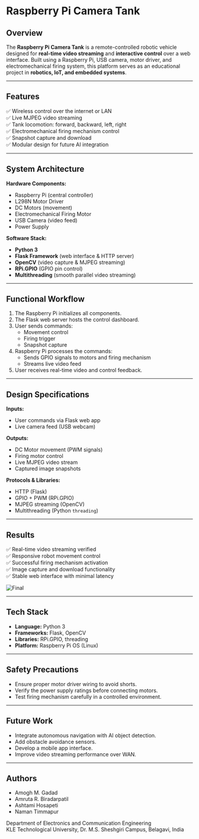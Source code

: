 # Raspberry Pi Camera Tank

## Overview
The **Raspberry Pi Camera Tank** is a remote-controlled robotic vehicle designed for **real-time video streaming** and **interactive control** over a web interface. Built using a Raspberry Pi, USB camera, motor driver, and electromechanical firing system, this platform serves as an educational project in **robotics, IoT, and embedded systems**.  

---

## Features
✅ Wireless control over the internet or LAN  
✅ Live MJPEG video streaming  
✅ Tank locomotion: forward, backward, left, right  
✅ Electromechanical firing mechanism control  
✅ Snapshot capture and download  
✅ Modular design for future AI integration  

---

## System Architecture

**Hardware Components:**
- Raspberry Pi (central controller)
- L298N Motor Driver
- DC Motors (movement)
- Electromechanical Firing Motor
- USB Camera (video feed)
- Power Supply

**Software Stack:**
- **Python 3**
- **Flask Framework** (web interface & HTTP server)
- **OpenCV** (video capture & MJPEG streaming)
- **RPi.GPIO** (GPIO pin control)
- **Multithreading** (smooth parallel video streaming)

---

## Functional Workflow

1. The Raspberry Pi initializes all components.
2. The Flask web server hosts the control dashboard.
3. User sends commands:
   - Movement control
   - Firing trigger
   - Snapshot capture
4. Raspberry Pi processes the commands:
   - Sends GPIO signals to motors and firing mechanism
   - Streams live video feed
5. User receives real-time video and control feedback.

---

## Design Specifications

**Inputs:**
- User commands via Flask web app
- Live camera feed (USB webcam)

**Outputs:**
- DC Motor movement (PWM signals)
- Firing motor control
- Live MJPEG video stream
- Captured image snapshots

**Protocols & Libraries:**
- HTTP (Flask)
- GPIO + PWM (RPi.GPIO)
- MJPEG streaming (OpenCV)
- Multithreading (Python `threading`)

---

## Results
✅ Real-time video streaming verified  
✅ Responsive robot movement control  
✅ Successful firing mechanism activation  
✅ Image capture and download functionality  
✅ Stable web interface with minimal latency  

![Final](https://github.com/user-attachments/assets/7229cc9a-3eb1-45fb-adef-8ac01277aa5c)

---

## Tech Stack
- **Language:** Python 3
- **Frameworks:** Flask, OpenCV
- **Libraries:** RPi.GPIO, threading
- **Platform:** Raspberry Pi OS (Linux)

---

## Safety Precautions
- Ensure proper motor driver wiring to avoid shorts.
- Verify the power supply ratings before connecting motors.
- Test firing mechanism carefully in a controlled environment.

---

## Future Work
- Integrate autonomous navigation with AI object detection.
- Add obstacle avoidance sensors.
- Develop a mobile app interface.
- Improve video streaming performance over WAN.

---

## Authors
- Amogh M. Gadad 
- Amruta R. Biradarpatil 
- Ashtami Hosapeti 
- Naman Timmapur

Department of Electronics and Communication Engineering  
KLE Technological University, Dr. M.S. Sheshgiri Campus, Belagavi, India

